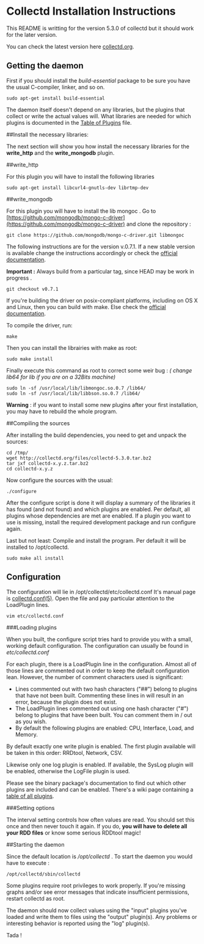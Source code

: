 # Collectd Installation Instructions

This README is writting for the version 5.3.0 of collectd but it should work for the later version.

You can check the latest version here [collectd.org](https://collectd.org/download.shtml).


## Getting the daemon


First if you should install the *build-essential* package to be sure you have the usual C-compiler, linker, and so on.

```
sudo apt-get install build-essential
```

The daemon itself doesn't depend on any libraries, but the plugins that collect or write the actual values will. What libraries are needed for which plugins is documented in the [Table of Plugins](https://collectd.org/wiki/index.php/Table_of_Plugins) file. 

##Install the necessary libraries:

The next section will show you how install the necessary libraries for the **write_http** and the **write_mongodb** plugin.

##write_http

For this plugin you will have to install the following libraries

```
sudo apt-get install libcurl4-gnutls-dev librtmp-dev 
```

##write_mongodb

For this plugin you will have to install the lib mongoc .
Go to [https://github.com/mongodb/mongo-c-driver](https://github.com/mongodb/mongo-c-driver) and clone the repository :

```
git clone https://github.com/mongodb/mongo-c-driver.git libmongoc
```
The following instructions are for the version v.0.7.1. If a new stable version is available change the instructions accordingly or check the [official documentation](http://api.mongodb.org/c/current/).

**Important :** Always build from a particular tag, since HEAD may be work in progress .

```
git checkout v0.7.1
```
If you're building the driver on posix-compliant platforms, including on OS X and Linux, then you can build with make.
Else check the [official documentation](http://api.mongodb.org/c/current/).

To compile the driver, run:
```
make
```
Then you can install the librairies with make as root:
```
sudo make install
```

Finally execute this command as root to correct some weir bug : 
*( change lib64 for lib if you are on a 32Bits machine)*
```
sudo ln -sf /usr/local/lib/libmongoc.so.0.7 /lib64/
sudo ln -sf /usr/local/lib/libbson.so.0.7 /lib64/
```

**Warning** : if you want to install some new plugins after your first installation, you may have to rebuild the whole program.

##Compiling the sources

After installing the build dependencies, you need to get and unpack the sources:

```
cd /tmp/
wget http://collectd.org/files/collectd-5.3.0.tar.bz2
tar jxf collectd-x.y.z.tar.bz2
cd collectd-x.y.z
```

Now configure the sources with the usual:

```
./configure
```

After the configure script is done it will display a summary of the libraries it has found (and not found) and which plugins are enabled. Per default, all plugins whose dependencies are met are enabled. If a plugin you want to use is missing, install the required development package and run configure again.

Last but not least: Compile and install the program. Per default it will be installed to /opt/collectd.

```
sudo make all install
```

## Configuration

The configuration will lie in /opt/collectd/etc/collectd.conf It's manual page is [collectd.conf(5)](http://collectd.org/documentation/manpages/collectd.conf.5.shtml). Open the file and pay particular attention to the LoadPlugin lines.

```
vim etc/collectd.conf
```
###Loading plugins

When you built, the configure script tries hard to provide you with a small, working default configuration. The configuration can usually be found in *etc/collectd.conf*

For each plugin, there is a LoadPlugin line in the configuration. Almost all of those lines are commented out in order to keep the default configuration lean. However, the number of comment characters used is significant:

* Lines commented out with two hash characters ("##") belong to plugins that have not been built. Commenting these lines in will result in an error, because the plugin does not exist.
* The LoadPlugin lines commented out using one hash character ("#") belong to plugins that have been built. You can comment them in / out as you wish.
* By default the following plugins are enabled: CPU, Interface, Load, and Memory.

By default exactly one write plugin is enabled. The first plugin available will be taken in this order: RRDtool, Network, CSV.

Likewise only one log plugin is enabled. If available, the SysLog plugin will be enabled, otherwise the LogFile plugin is used.

Please see the binary package's documentation to find out which other plugins are included and can be enabled. There's a wiki page containing a [table of all plugins](https://collectd.org/wiki/index.php/Table_of_Plugins).

###Setting options

The interval setting controls how often values are read. You should set this once and then never touch it again. If you do, **you will have to delete all your RDD files** or know some serious RDDtool magic!


##Starting the daemon

Since the default location is */opt/collectd* . To start the daemon you would have to execute :

```
/opt/collectd/sbin/collectd
```

Some plugins require root privileges to work properly. If you're missing graphs and/or see error messages that indicate insufficient permissions, restart collectd as root.

The daemon should now collect values using the "input" plugins you've loaded and write them to files using the "output" plugin(s). Any problems or interesting behavior is reported using the "log" plugin(s).

Tada !
